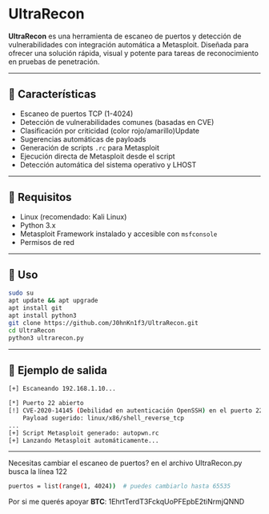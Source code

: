 # UltraRecon

**UltraRecon** es una herramienta de escaneo de puertos y detección de vulnerabilidades con integración automática a Metasploit. Diseñada para ofrecer una solución rápida, visual y potente para tareas de reconocimiento en pruebas de penetración.

---

## 🚀 Características

- Escaneo de puertos TCP (1-4024)
- Detección de vulnerabilidades comunes (basadas en CVE)
- Clasificación por criticidad (color rojo/amarillo)Update 
- Sugerencias automáticas de payloads
- Generación de scripts `.rc` para Metasploit
- Ejecución directa de Metasploit desde el script
- Detección automática del sistema operativo y LHOST

---

## 🔧 Requisitos

- Linux (recomendado: Kali Linux)
- Python 3.x
- Metasploit Framework instalado y accesible con `msfconsole`
- Permisos de red

---

## 🧠 Uso

```bash
sudo su
apt update && apt upgrade
apt install git
apt install python3
git clone https://github.com/J0hnKn1f3/UltraRecon.git
cd UltraRecon
python3 ultrarecon.py
```

---

## 📂 Ejemplo de salida
```bash
[+] Escaneando 192.168.1.10...

[*] Puerto 22 abierto
[!] CVE-2020-14145 (Debilidad en autenticación OpenSSH) en el puerto 22
    Payload sugerido: linux/x86/shell_reverse_tcp
...
[+] Script Metasploit generado: autopwn.rc
[+] Lanzando Metasploit automáticamente...
```

---

Necesitas cambiar el escaneo de puertos? en el archivo UltraRecon.py busca la línea 122
``` Bash
puertos = list(range(1, 4024))  # puedes cambiarlo hasta 65535
```

Por si me querés apoyar
**BTC**: 1EhrtTerdT3FckqUoPFEpbE2tiNrmjQNND
